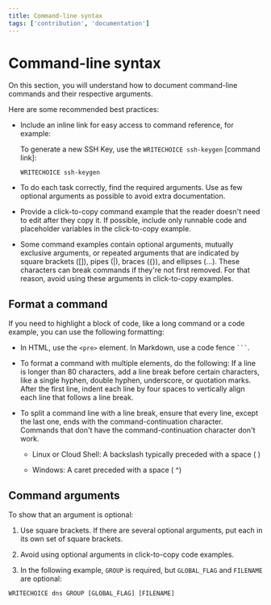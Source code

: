 ```yaml
---
title: Command-line syntax
tags: ['contribution', 'documentation']
---
```


# Command-line syntax

On this section, you will understand how to document command-line commands and their respective arguments.

Here are some recommended best practices:

- Include an inline link for easy access to command reference, for example:

    To generate a new SSH Key, use the `WRITECHOICE ssh-keygen` [command link]:

    ```command-line
    WRITECHOICE ssh-keygen
    ```

- To do each task correctly, find the required arguments. Use as few optional arguments as possible to avoid extra documentation.

- Provide a click-to-copy command example that the reader doesn't need to edit after they copy it. If possible, include only runnable code and placeholder variables in the click-to-copy example.

- Some command examples contain optional arguments, mutually exclusive arguments, or repeated arguments that are indicated by square brackets ([]), pipes (|), braces ({}), and ellipses (...). These characters can break commands if they're not first removed. For that reason, avoid using these arguments in click-to-copy examples.

## Format a command

If you need to highlight a block of code, like a long command or a code example, you can use the following formatting:

- In HTML, use the `<pre>` element.
In Markdown, use a code fence <code>```</code>.

- To format a command with multiple elements, do the following:
If a line is longer than 80 characters, add a line break before certain characters, like a single hyphen, double hyphen, underscore, or quotation marks. After the first line, indent each line by four spaces to vertically align each line that follows a line break.

- To split a command line with a line break, ensure that every line, except the last one, ends with the command-continuation character. Commands that don't have the command-continuation character don't work.

  - Linux or Cloud Shell: A backslash typically preceded with a space ( \)

  - Windows: A caret preceded with a space ( ^)

## Command arguments

To show that an argument is optional:

1. Use square brackets.
If there are several optional arguments, put each in its own set of square brackets.
2. Avoid using optional arguments in click-to-copy code examples.

3. In the following example, `GROUP` is required, but `GLOBAL_FLAG` and `FILENAME` are optional:

```command-line
WRITECHOICE dns GROUP [GLOBAL_FLAG] [FILENAME]
```
